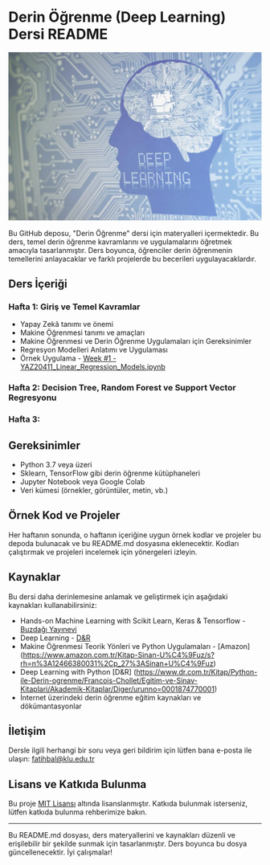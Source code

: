 # Derin Öğrenme (Deep Learning) Dersi README

![Deep Learning](deep_learning.jpg)

Bu GitHub deposu, "Derin Öğrenme" dersi için materyalleri içermektedir. Bu ders, temel derin öğrenme kavramlarını ve uygulamalarını öğretmek amacıyla tasarlanmıştır. Ders boyunca, öğrenciler derin öğrenmenin temellerini anlayacaklar ve farklı projelerde bu becerileri uygulayacaklardır.

## Ders İçeriği

### Hafta 1: Giriş ve Temel Kavramlar

- Yapay Zekâ tanımı ve önemi
- Makine Öğrenmesi tanımı ve amaçları
- Makine Öğrenmesi ve Derin Öğrenme Uygulamaları için Gereksinimler
- Regresyon Modelleri Anlatımı ve Uygulaması
- Örnek Uygulama - [Week #1 - YAZ20411_Linear_Regression_Models.ipynb](Week%20%231/YAZ20411_Linear_Regression_Models.ipynb)


### Hafta 2: Decision Tree, Random Forest ve Support Vector Regresyonu



### Hafta 3: 



## Gereksinimler

- Python 3.7 veya üzeri
- Sklearn, TensorFlow gibi derin öğrenme kütüphaneleri
- Jupyter Notebook veya Google Colab
- Veri kümesi (örnekler, görüntüler, metin, vb.)

## Örnek Kod ve Projeler

Her haftanın sonunda, o haftanın içeriğine uygun örnek kodlar ve projeler bu depoda bulunacak ve bu README.md dosyasına eklenecektir. Kodları çalıştırmak ve projeleri incelemek için yönergeleri izleyin.

## Kaynaklar

Bu dersi daha derinlemesine anlamak ve geliştirmek için aşağıdaki kaynakları kullanabilirsiniz:

- Hands-on Machine Learning with Scikit Learn, Keras & Tensorflow - [Buzdağı Yayınevi](https://www.buzdagikitabevi.com/scikit-learn-keras-ve-tensorflow-ile-uygulamali-makine-ogrenmesi-renkli-baski---sivama-cilt-kapakli)
- Deep Learning - [D&R](https://www.dr.com.tr/Kitap/Derin-Ogrenme/Ian-Goodfellow/Egitim-Basvuru/Egitim/urunno=0001874758001)
- Makine Öğrenmesi Teorik Yönleri ve Python Uygulamaları - [Amazon] (https://www.amazon.com.tr/Kitap-Sinan-U%C4%9Fuz/s?rh=n%3A12466380031%2Cp_27%3ASinan+U%C4%9Fuz)
- Deep Learning with Python [D&R] (https://www.dr.com.tr/Kitap/Python-ile-Derin-ogrenme/Francois-Chollet/Egitim-ve-Sinav-Kitaplari/Akademik-Kitaplar/Diger/urunno=0001874770001)
- İnternet üzerindeki derin öğrenme eğitim kaynakları ve dökümantasyonlar

## İletişim

Dersle ilgili herhangi bir soru veya geri bildirim için lütfen bana e-posta ile ulaşın: [fatihbal@klu.edu.tr](mailto:e-posta_adresiniz@example.com)

## Lisans ve Katkıda Bulunma

Bu proje [MIT Lisansı](LICENSE) altında lisanslanmıştır. Katkıda bulunmak isterseniz, lütfen katkıda bulunma rehberimize bakın.

---
Bu README.md dosyası, ders materyallerini ve kaynakları düzenli ve erişilebilir bir şekilde sunmak için tasarlanmıştır. Ders boyunca bu dosya güncellenecektir. İyi çalışmalar!